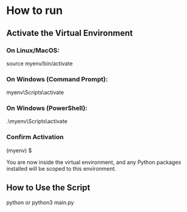 # How to run
## Activate the Virtual Environment
### On Linux/MacOS:
source myenv/bin/activate
### On Windows (Command Prompt):
myenv\Scripts\activate
### On Windows (PowerShell):
.\myenv\Scripts\activate
### Confirm Activation
(myenv) $

You are now inside the virtual environment, and any Python packages installed will be scoped to this environment.
## How to Use the Script
python or python3 main.py